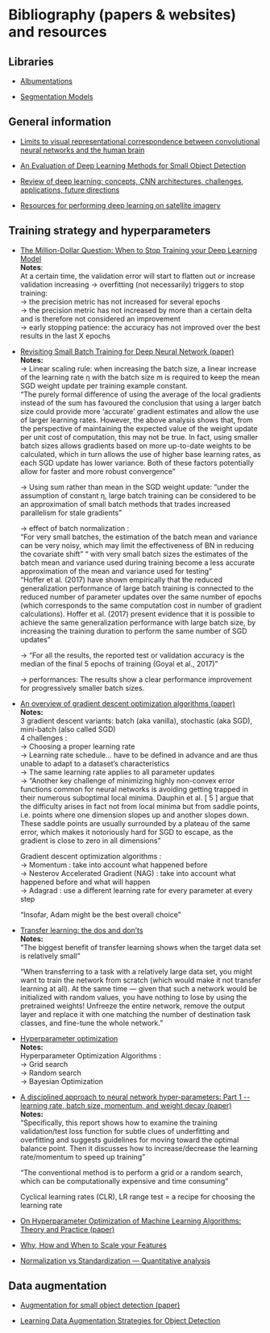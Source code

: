 # Bibliography (papers & websites) and resources 

## Libraries

* [Albumentations](https://github.com/albumentations-team/albumentations)

* [Segmentation Models](https://github.com/qubvel/segmentation_models)

## General information

* [Limits to visual representational correspondence between convolutional neural networks and the human brain](https://www.nature.com/articles/s41467-021-22244-7#Sec7)

* [An Evaluation of Deep Learning Methods for Small Object Detection](https://www.hindawi.com/journals/jece/2020/3189691/)

* [Review of deep learning: concepts, CNN architectures, challenges, applications, future directions](https://www.researchgate.net/publication/350527503_Review_of_deep_learning_concepts_CNN_architectures_challenges_applications_future_directions)

* [Resources for performing deep learning on satellite imagery](https://github.com/robmarkcole/satellite-image-deep-learning#object-detection-enhanced-by-super-resolution)

## Training strategy and hyperparameters
* [The Million-Dollar Question: When to Stop Training your Deep Learning Model](#https://towardsdatascience.com/the-million-dollar-question-when-to-stop-training-deep-learning-models-fa9b488ac04d)
\
**Notes**: \
At a certain time, the validation error will start to flatten out or increase
validation increasing → overfitting (not necessarily) 
triggers to stop training: \
→ the precision metric has not increased for several epochs \
→ the precision metric has not increased by more than a certain delta and is therefore not considered an improvement \
→ early stopping patience: the accuracy has not improved over the best results in the last X epochs

* [Revisiting Small Batch Training for Deep Neural Network (paper)](#https://arxiv.org/pdf/1804.07612.pdf) \
**Notes:** \
→ Linear scaling rule:  when increasing the batch size, a linear increase of the learning rate η with the batch size m is required to keep the mean SGD weight update per training example constant.  \
“The purely formal difference of using the average of the local gradients instead of the sum has
favoured the conclusion that using a larger batch size could provide more ‘accurate’ gradient estimates and allow the use of larger learning rates. However, the above analysis shows that, from the
perspective of maintaining the expected value of the weight update per unit cost of computation, this
may not be true. In fact, using smaller batch sizes allows gradients based on more up-to-date weights
to be calculated, which in turn allows the use of higher base learning rates, as each SGD update has
lower variance. Both of these factors potentially allow for faster and more robust convergence” 

    → Using sum rather than mean in the SGD weight update:
“under the assumption of constant η, large batch training
can be considered to be an approximation of small batch methods that trades increased parallelism
for stale gradients”

    → effect of batch normalization : \
    “For very small batches, the estimation of the batch mean and variance can be very noisy, which may limit the effectiveness of BN in reducing the covariate shift”
“ with very small batch sizes the estimates of the batch mean and variance
used during training become a less accurate approximation of the mean and variance used for testing” \
“Hoffer et al. (2017) have shown empirically that the reduced generalization performance of large batch training is connected to the reduced number of parameter updates over the same number of epochs (which corresponds to the same computation cost in number of gradient calculations). Hoffer et al. (2017) present evidence that it is possible to achieve the same generalization performance with large batch size, by increasing the training duration to perform the same number of SGD updates”

    → “For all the results, the reported test or validation accuracy is the median of the final 5 epochs of training (Goyal et al., 2017)” 

    → performances: The results show a clear performance improvement for progressively smaller batch sizes.

* [An overview of gradient descent optimization algorithms (paper)](#https://arxiv.org/pdf/1609.04747.pdf) \
**Notes:** \
3 gradient descent variants: batch (aka vanilla), stochastic (aka SGD), mini-batch (also called SGD) \
4 challenges : \
→ Choosing a proper learning rate \
→ Learning rate schedule… have to be defined in advance and are thus unable to adapt to a dataset’s characteristics \
→ The same learning rate applies to all parameter updates \
→ “Another key challenge of minimizing highly non-convex error functions common for neural networks is avoiding getting trapped in their numerous suboptimal local minima. Dauphin et al. [ 5 ] argue that the difficulty arises in fact not from local minima but from saddle points, i.e. points where one dimension slopes up and another slopes down. These saddle points are usually surrounded by a plateau of the same error, which makes it notoriously hard for SGD to escape, as the gradient is close to zero in all dimensions”

    Gradient descent optimization algorithms : \
→ Momentum : take into account what happened before \
→ Nesterov Accelerated Gradient (NAG) : take into account what happened before and what will happen \
→ Adagrad : use a different learning rate for every parameter at every step

    “Insofar, Adam might be the best overall choice”

* [Transfer learning: the dos and don’ts](#https://medium.com/starschema-blog/transfer-learning-the-dos-and-donts-165729d66625) \
**Notes:** \
“The biggest benefit of transfer learning shows when the target data set is relatively small”

    “When transferring to a task with a relatively large data set, you might want to train the network from scratch (which would make it not transfer learning at all). At the same time — given that such a network would be initialized with random values, you have nothing to lose by using the pretrained weights! Unfreeze the entire network, remove the output layer and replace it with one matching the number of destination task classes, and fine-tune the whole network.”

* [Hyperparameter optimization](#https://nanonets.com/blog/hyperparameter-optimization/) \
**Notes:** \
Hyperparameter Optimization Algorithms : \
→ Grid search \
→ Random search \
→ Bayesian Optimization

* [A disciplined approach to neural network hyper-parameters: Part 1 -- learning rate, batch size, momentum, and weight decay (paper)](#https://arxiv.org/abs/1803.09820) \
**Notes:** \
“Specifically, this report shows how to examine the training validation/test loss function for subtle clues of underfitting and overfitting and suggests guidelines for moving toward the optimal balance point. Then it discusses how to increase/decrease the learning rate/momentum to speed up training”
    
    “The conventional method is to perform a grid or a random search, which can be
computationally expensive and time consuming”
    
    Cyclical learning rates (CLR), LR range test = a recipe for choosing the learning rate

* [On Hyperparameter Optimization of Machine Learning Algorithms: Theory and Practice (paper)](#https://arxiv.org/pdf/2003.05689.pdf)

* [Why, How and When to Scale your Features](#https://medium.com/greyatom/why-how-and-when-to-scale-your-features-4b30ab09db5e)

* [Normalization vs Standardization — Quantitative analysis](#https://towardsdatascience.com/normalization-vs-standardization-quantitative-analysis-a91e8a79cebf)

## Data augmentation

* [Augmentation for small object detection (paper)](#https://arxiv.org/pdf/1902.07296.pdf)

* [Learning Data Augmentation Strategies for Object Detection](#https://www.ecva.net/papers/eccv_2020/papers_ECCV/papers/123720562.pdf)
